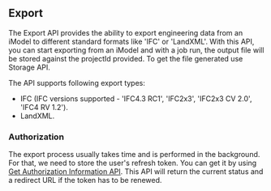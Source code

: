 ## Export

The Export API provides the ability to export engineering data from an iModel to different standard formats like 'IFC' or 'LandXML'. With this API, you can start exporting from an iModel and with a job run, the output file will be stored against the projectId provided. To get the file generated use Storage API.

The API supports following export types:

- IFC (IFC versions supported - 'IFC4.3 RC1', 'IFC2x3', 'IFC2x3 CV 2.0', 'IFC4 RV 1.2').
- LandXML.

### Authorization

The export process usually takes time and is performed in the background. For that, we need to store the user's refresh token. You can get it by using [Get Authorization Information API](/apis/export/operations/get-authorization-information/). This API will return the current status and a redirect URL if the token has to be renewed.